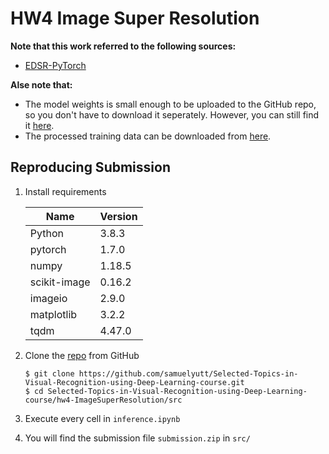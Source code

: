 # HW4 Image Super Resolution

**Note that this work referred to the following sources:**
- [EDSR-PyTorch](https://github.com/sanghyun-son/EDSR-PyTorch)

**Alse note that:**
- The model weights is small enough to be uploaded to the GitHub repo, so you don't have to download it seperately. However, you can still find it [here](https://drive.google.com/file/d/180Ru8FJ5_ZwXCRqd86yjO389xw9gSjVH/view?usp=sharing).
- The processed training data can be downloaded from [here](https://drive.google.com/file/d/1MG4NhjD_pMyHmca5PqtHtn3KSRU4XIZu/view?usp=sharing).

Reproducing Submission
--
1. Install requirements

    | Name         | Version |
    | ------------ | ------- |
    | Python       | 3.8.3   |
    | pytorch      | 1.7.0   |
    | numpy        | 1.18.5  |
    | scikit-image | 0.16.2  |
    | imageio      | 2.9.0   |
    | matplotlib   | 3.2.2   |
    | tqdm         | 4.47.0  |

2. Clone the [repo](https://github.com/samuelyutt/Selected-Topics-in-Visual-Recognition-using-Deep-Learning-course.git) from GitHub
    ```
    $ git clone https://github.com/samuelyutt/Selected-Topics-in-Visual-Recognition-using-Deep-Learning-course.git
    $ cd Selected-Topics-in-Visual-Recognition-using-Deep-Learning-course/hw4-ImageSuperResolution/src
    ```

3. Execute every cell in `inference.ipynb`

4. You will find the submission file `submission.zip` in `src/` 
